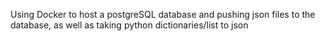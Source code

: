 Using Docker to host a postgreSQL database and pushing json files to the database, as well as taking python dictionaries/list to json 
